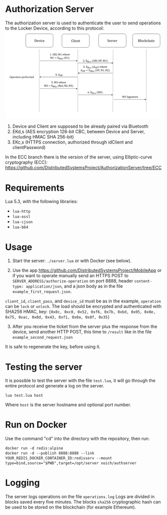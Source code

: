 # Authorization Server

The authorization server is used to authenticate the user to send operations to the Locker Device, according to this protocol:
![Protocol Diagram](https://raw.githubusercontent.com/DistributedSystemsProject/AuthorizationServer/master/Protocol.png)

1) Device and Client are supposed to be already paired via Bluetooth
2) EKd,s (AES encryption 128-bit CBC, between Device and Server, including HMAC SHA 256-bit)
3) EKc,s (HTTPS connection, authorized through idClient and clientPassword)

In the ECC branch there is the version of the server, using Elliptic-curve cryptography (ECC):
https://github.com/DistributedSystemsProject/AuthorizationServer/tree/ECC

# Requirements

Lua 5.3, with the following libraries:

- `lua-http`
- `lua-ossl`
- `lua-cjson`
- `lua-b64`

# Usage

1) Start the server: `./server.lua` or with Docker (see below).

2) Use the app https://github.com/DistributedSystemsProject/MobileApp or if you want to operate manually send an HTTPS POST to `SERVER_ADDRESS/authorize-operation` on port 8888, header `content-type: application/json`, and a json body as in the file `example_first_request.json`.

`client_id`, `client_pass`, and `device_id` must be as in the example, `operation` can be `lock` or `unlock`. The load should be encrypted and authenticated with SHA256 HMAC, key: `{0x0c, 0xc0, 0x52, 0xf6, 0x7b, 0xbd, 0x05, 0x0e, 0x75, 0xac, 0x0d, 0x43, 0xf1, 0x0a, 0x8f, 0x35}`

3) After you receive the ticket from the server plus the response from the device, send another HTTP POST, this time to `/result` like in the file `example_second_request.json`

It is safe to regenerate the key, before using it.

# Testing the server

It is possible to test the server with the file `test.lua`, it will go through the entire protocol and generate a log on the server.

```
lua test.lua host
```

Where `host` is the server hostname and optional port number.

# Run on Docker

Use the command "cd" into the directory with the repository, then run:

```
docker run -d redis:alpine
docker run -d --publish 8888:8888 --link YOUR_REDIS_DOCKER_CONTAINER_ID:redisserv --mount type=bind,source="$PWD",target=/opt/server xoich/authserver
```

# Logging

The server logs operations on the file `operations.log`
Logs are divided in blocks saved every five minutes. The blocks `sha256` cryptographic hash can be used to be stored on the blockchain (for example Ethereum).
